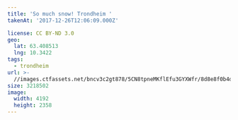 ```yaml
---
title: 'So much snow! Trondheim '
takenAt: '2017-12-26T12:06:09.000Z'

license: CC BY-ND 3.0
geo:
  lat: 63.408513
  lng: 10.3422
tags:
  - trondheim
url: >-
  //images.ctfassets.net/bncv3c2gt878/5CN8tpneMKflEfu3GYXWfr/8d8e8f0b4d6ea6b7b39faf9470c0afea/so-much-snow-trondheim_39310247901_o
size: 3218502
image:
  width: 4192
  height: 2358
---
```

